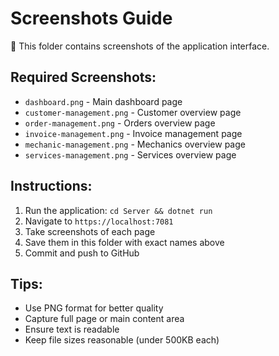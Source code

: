 # Screenshots Guide

📸 This folder contains screenshots of the application interface.

## Required Screenshots:
- `dashboard.png` - Main dashboard page
- `customer-management.png` - Customer overview page  
- `order-management.png` - Orders overview page
- `invoice-management.png` - Invoice management page
- `mechanic-management.png` - Mechanics overview page
- `services-management.png` - Services overview page

## Instructions:
1. Run the application: `cd Server && dotnet run`
2. Navigate to `https://localhost:7081`
3. Take screenshots of each page
4. Save them in this folder with exact names above
5. Commit and push to GitHub

## Tips:
- Use PNG format for better quality
- Capture full page or main content area
- Ensure text is readable
- Keep file sizes reasonable (under 500KB each)
